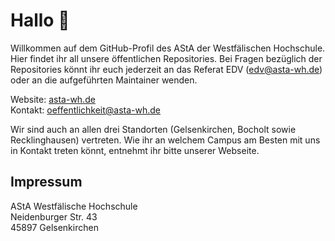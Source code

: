 # Hallo 👋

Willkommen auf dem GitHub-Profil des AStA der Westfälischen Hochschule.  
Hier findet ihr all unsere öffentlichen Repositories.
Bei Fragen bezüglich der Repositories könnt ihr euch jederzeit an das Referat EDV ([edv@asta-wh.de](mailto:edv@asta-wh.de)) oder an die aufgeführten Maintainer wenden.

Website: [asta-wh.de](https://asta-wh.de/)  
Kontakt: [oeffentlichkeit@asta-wh.de](mailto:oeffentlichkeit@asta-wh.de)

Wir sind auch an allen drei Standorten (Gelsenkirchen, Bocholt sowie Recklinghausen) vertreten.
Wie ihr an welchem Campus am Besten mit uns in Kontakt treten könnt, entnehmt ihr bitte unserer Webseite.

## Impressum
AStA Westfälische Hochschule  
Neidenburger Str. 43  
45897 Gelsenkirchen
